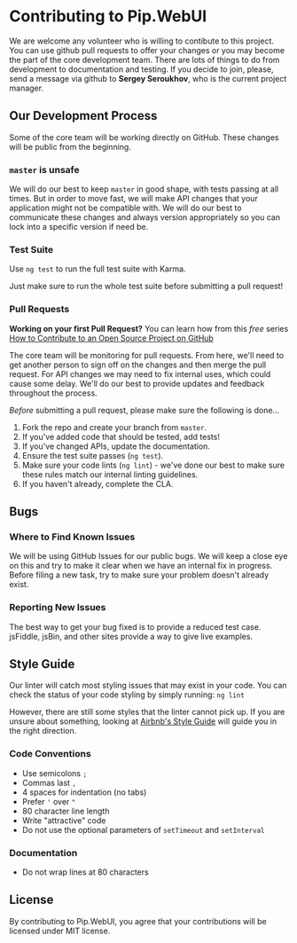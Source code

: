 # Contributing to Pip.WebUI

We are welcome any volunteer who is willing to contibute to this project. You can use github pull requests to offer your changes
or you may become the part of the core development team. There are lots of things to do from development to documentation and testing.
If you decide to join, please, send a message via github to **Sergey Seroukhov**, who is the current project manager.

## Our Development Process

Some of the core team will be working directly on GitHub. These changes will be public from the beginning.

### `master` is unsafe

We will do our best to keep `master` in good shape, with tests passing at all times. But in order to move fast, we will make API changes that your application might not be compatible with.
We will do our best to communicate these changes and always version appropriately so you can lock into a specific version if need be.

### Test Suite

Use `ng test` to run the full test suite with Karma.

Just make sure to run the whole test suite before submitting a pull request!

### Pull Requests

**Working on your first Pull Request?** 
You can learn how from this *free* series [How to Contribute to an Open Source Project on GitHub](https://egghead.io/series/how-to-contribute-to-an-open-source-project-on-github)

The core team will be monitoring for pull requests. From here, we'll need to get another person to sign off on the changes and then merge the pull request. For API changes we may need to fix internal uses, which could cause some delay. We'll do our best to provide updates and feedback throughout the process.

*Before* submitting a pull request, please make sure the following is done…

1. Fork the repo and create your branch from `master`.
2. If you've added code that should be tested, add tests!
3. If you've changed APIs, update the documentation.
4. Ensure the test suite passes (`ng test`).
5. Make sure your code lints (`ng lint`) - we've done our best to make sure these rules match our internal linting guidelines.
6. If you haven't already, complete the CLA.

## Bugs

### Where to Find Known Issues

We will be using GitHub Issues for our public bugs. We will keep a close eye on this and try to make it clear when we have an internal fix in progress. Before filing a new task, try to make sure your problem doesn't already exist.

### Reporting New Issues

The best way to get your bug fixed is to provide a reduced test case. jsFiddle, jsBin, and other sites provide a way to give live examples.

## Style Guide

Our linter will catch most styling issues that may exist in your code.
You can check the status of your code styling by simply running: `ng lint`

However, there are still some styles that the linter cannot pick up. If you are unsure about something, looking at [Airbnb's Style Guide](https://github.com/airbnb/javascript) will guide you in the right direction.

### Code Conventions

* Use semicolons `;`
* Commas last `,`
* 4 spaces for indentation (no tabs)
* Prefer `'` over `"`
* 80 character line length
* Write "attractive" code
* Do not use the optional parameters of `setTimeout` and `setInterval`

### Documentation

* Do not wrap lines at 80 characters

## License

By contributing to Pip.WebUI, you agree that your contributions will be licensed under MIT license.
